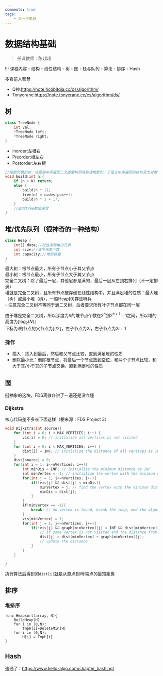 ```yaml
---
comments: true
tags: 
    - 大一下笔记
---
```


# 数据结构基础

> 任课教师：陈超超

!!! 课程内容
    - 结构
      - 线性结构
      - 树
      - 图
      - 栈与队列
    - 算法
      - 排序
      - Hash 

多看前人智慧

- Q神:https://note.hobbitqia.cc/ds/algorithm/  
- Tonycrane:https://note.tonycrane.cc/cs/algorithm/ds/  

## 树
```C++
class TreeNode {
    int val;
    *TreeNode left;
    *TreeNode right;
}
```

- Inorder:左根右
- Preorder:根左右
- Postorder:左右根

```C
//用数列模拟树：注意到中序遍历二叉搜索树即得到递增数列，于是让中序遍历的操作变为对数组赋值
void build(int n){
    if (n > N) return;
    else {
        build(n * 2);
        tree[n] = nodes[pos++];
        build(n * 2 + 1);
    }
    //此时tree数组递增
}
```

## 堆/优先队列（很神奇的一种结构）
```C++
class Heap {
    int[] data;//线性存储堆的元素
    int size;//堆中元素个数
    int capacity;//堆的容量
}
```
最大树：根节点最大，所有子节点小于其父节点  
最小树：根节点最小，所有子节点大于其父节点  
完全二叉树：除了最后一层，其他层都是满的，最后一层从左到右排列（不一定排满）  
堆就是完全二叉树，且所有节点被存储在线性结构中，并且满足堆的性质：最大堆（树）或最小堆（树），一般Heap[0]存放哨兵  
    - 注意完全二叉树不等同于满二叉树，后者要求所有叶子节点都在同一层

由于堆是完全二叉树，所以深度为$h$的堆节点个数在$2^h$到$2^{h+1}-1$之间，所以堆的高度为$\lfloor \log_2(N) \rfloor$  
下标为$i$的节点的父节点为$\lfloor i/2 \rfloor$，左子节点为$2i$，右子节点为$2i+1$

### 操作
- 插入：插入到最后，然后和父节点比较，直到满足堆的性质
- 删除最小元：删除根节点，将最后一个节点放到空位，和两个子节点比较，和大于其/小于其的子节点交换，直到满足堆的性质

## 图
挺抽象的这块，FDS离散各讲了一遍还是没咋懂
### Dijkstra
核心代码差不多长下面这样（梗来源：FDS Project 3）  

```c
void Dijkstra(int source){
    for (int i = 0; i < MAX_VERTICES; i++) {
        vis[i] = 0; // initialize all vertices as not visited
    }
    for (int i = 0; i < MAX_VERTICES; i++) {
        dist[i] = INF; // initialize the distance of all vertices as INF
    }
    dist[source] = 0;
    for(int i = 1; i<=nVertices; i++){
        int minDis = INF; // initialize the minimum distance as INF
        int minVertex = -1; // initialize the vertex with the minimum distance as -1
        for(int j = 1; j<=nVertices; j++){
            if(!vis[j] && dist[j] < minDis){
                minVertex = j; // find the vertex with the minimum distance
                minDis = dist[j];
            }
        }
        if(minVertex == -1){
            break; // no vertex is found, break the loop, end the algorithm
        }
        vis[minVertex] = 1;
        for(int j = 1; j<=nVertices; j++){
            if(!vis[j] && graph[minVertex][j] < INF && dist[minVertex] + graph[minVertex][j] < dist[j]){
                // if some vertex is not visited and the distance from the source to the vertex is shorter than the current distance
                dist[j] = dist[minVertex] + graph[minVertex][j]; 
                // update the distance
            }
        }
    }

}
```
执行算法后得到的`dist[i]`就是从源点到i号端点的最短距离

## 排序
### 堆排序
```
func Heapsort(array, N){
    BuildHeap(H)
    for i in (0,N):
        TmpH[i]=DeleteMin(H)
    for i in (0,N):
        H[i] = TmpH[i]
}
```

## Hash
速通了：https://www.hello-algo.com/chapter_hashing/